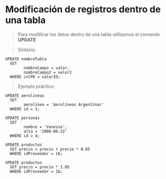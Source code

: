# Modificación de registros dentro de una tabla

> Para modificar los datos dentro de una tabla 
> utilizamos el comando **UPDATE** 

> Sintáxis: 

    UPDATE nombreTabla  
      SET  
            nombreCampo = valor,
            nombreCampo2 = valor2
      WHERE colPK = valorID;  

> Ejemplo práctico:

    UPDATE aerolineas  
      SET  
            aerolinea = 'Aerolíneas Argentinas'  
      WHERE id = 1;  

    UPDATE personas  
      SET  
            nombre = 'Vanessa',  
            alta = '2006-06-22'
      WHERE id = 4;  

    UPDATE productos   
      SET precio = precio + precio * 0.05  
      WHERE idProveedor = 16;

    UPDATE productos   
      SET precio = precio * 1.05  
      WHERE idProveedor = 16;
